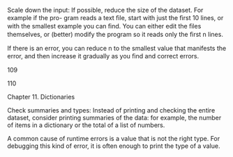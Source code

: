 Scale down the input: If possible, reduce the size of the dataset. For example if the pro- gram reads a text ﬁle, start with just the ﬁrst 10 lines, or with the smallest example you can ﬁnd. You can either edit the ﬁles themselves, or (better) modify the program so it reads only the ﬁrst n lines.

If there is an error, you can reduce n to the smallest value that manifests the error, and then increase it gradually as you ﬁnd and correct errors.

109

110

Chapter 11. Dictionaries

Check summaries and types: Instead of printing and checking the entire dataset, consider printing summaries of the data: for example, the number of items in a dictionary or the total of a list of numbers.

A common cause of runtime errors is a value that is not the right type. For debugging this kind of error, it is often enough to print the type of a value.